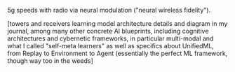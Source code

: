 5g speeds with radio via neural modulation ("neural wireless fidelity"). 

[towers and receivers learning model architecture details and diagram in my journal, among many other concrete AI blueprints, including cognitive architectures and cybernetic frameworks, in particular multi-modal and what I called "self-meta learners" as well as specifics about UnifiedML, from Replay to Environment to Agent (essentially the perfect ML framework, though way too in the weeds]
